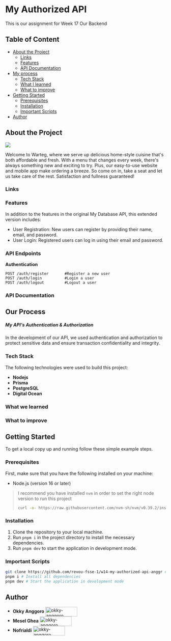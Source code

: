 # My Authorized API

This is our assignment for Week 17 Our Backend



## Table of Content

- [About the Project](#about-the-project)
  - [Links](#Links)
  - [Features](#Features)
  - [API Documentation](#API-Documentation)
- [My process](#My-process)
  - [Tech Stack](#tech-stack)
  - [What I learned](#what-i-learned)
  - [What to improve](#what-to-improve)
- [Getting Started](#getting-started)
  - [Prerequisites](#prerequisites)
  - [Installation](#installation)
  - [Important Scripts](#important-scripts)
- [Author](#author)

## About the Project

![](https://res.cloudinary.com/djudfrj8s/image/upload/v1674663594/Wareg-Hero-Section_n91uag.png)

Welcome to Warteg, where we serve up delicious home-style cuisine that's both affordable and fresh. With a menu that changes every week, there's always something new and exciting to try. Plus, our easy-to-use website and mobile app make ordering a breeze.
 So come on in, take a seat and let us take care of the rest. Satisfaction and fullness guaranteed!

### Links



### Features

In addition to the features in the original My Database API, this extended version includes:

- User Registration: New users can register by providing their name, email, and password.
- User Login: Registered users can log in using their email and password.


### API Endpoints

**Authentication**

```
POST /auth/register       #Register a new user
POST /auth/login          #Login a user
POST /auth/logout         #Logout a user
```



### API Documentation



## Our Process


##### My API's Authentication & Authorization
  In the development of our API, we used authentication and authorization to protect sensitive data and ensure transaction confidentiality and integrity.

### Tech Stack

The following technologies were used to build this project:

- **Nodejs**
- **Prisma**
- **PostgreSQL**
- **Digital Ocean**

### What we learned


### What to improve

## Getting Started

To get a local copy up and running follow these simple example steps.

### Prerequisites

First, make sure that you have the following installed on your machine:

- Node.js (version 16 or later)

> I recommend you have installed `nvm` in order to set the right node version to run this project
>
> ```sh
> curl -o- https://raw.githubusercontent.com/nvm-sh/nvm/v0.39.2/install.sh | bash
> ```

### Installation

1. Clone the repository to your local machine.
1. Run `pnpm i` in the project directory to install the necessary dependencies.
1. Run `pnpm dev` to start the application in development mode.

### Important Scripts

```sh
git clone https://github.com/revou-fsse-1/w14-my-authorized-api-anggr # Clone the repository
pnpm i # Install all dependencies
pnpm dev # Start the application in development mode
```

## Author

- **Okky Anggoro**
  <a href="https://github.com/anggr" target="blank"><img align="center" src="https://img.shields.io/badge/GitHub-100000?style=for-the-badge&logo=github&logoColor=white" alt="okky-anggoro" height="30" width="100" /></a> 
- **Mesel Ghea**
  <a href="https://github.com/meselghea" target="blank"><img align="center" src="https://img.shields.io/badge/GitHub-100000?style=for-the-badge&logo=github&logoColor=white" alt="okky-anggoro" height="30" width="100" /></a> 
- **Nofrialdi**
  <a href="https://github.com/nofrialdi" target="blank"><img align="center" src="https://img.shields.io/badge/GitHub-100000?style=for-the-badge&logo=github&logoColor=white" alt="okky-anggoro" height="30" width="100" /></a> 